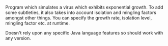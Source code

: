 Program which simulates a virus which exhibits exponential growth. To add some subtleties, it also takes into account isolation and mingling factors amongst other things. You can specify the growth rate, isolation level, mingling factor etc. at runtime.

Doesn't rely upon any specific Java language features so should work with any version.
